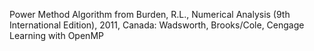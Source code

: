 Power Method Algorithm from Burden, R.L., Numerical Analysis (9th International Edition), 2011, Canada: Wadsworth, Brooks/Cole, Cengage Learning with OpenMP
